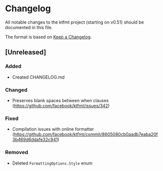 # Changelog

All notable changes to the ktfmt project (starting on v0.51) should be documented in this file.

The format is based on [Keep a Changelog](http://keepachangelog.com/).

## [Unreleased]

### Added
- Created CHANGELOG.md

### Changed
- Preserves blank spaces between when clauses (https://github.com/facebook/ktfmt/issues/342)

### Fixed
- Compilation issues with online formatter (https://github.com/facebook/ktfmt/commit/8605080cb0aadb7eaba20f3b469d6ddafe32c941)

### Removed
- Deleted `FormattingOptions.Style` enum
